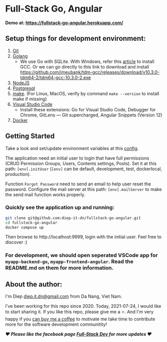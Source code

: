 # Full-Stack Go, Angular

**Demo at: https://fullstack-go-angular.herokuapp.com/**

## Setup things for development environment:
1. [Git](https://git-scm.com/downloads)
2. [Golang](https://golang.org/dl/)
   * We use Go with SQLite. With Windows, refer this [article](https://medium.com/@yaravind/go-sqlite-on-windows-f91ef2dacfe) to install GCC. Or we can go directly to this link to download and install https://github.com/jmeubank/tdm-gcc/releases/download/v10.3.0-tdm64-2/tdm64-gcc-10.3.0-2.exe
3. [NodeJS](https://nodejs.org/en/download/)
4. [Postgresql](https://www.postgresql.org/download/)
5. [make](http://gnuwin32.sourceforge.net/packages/make.htm). (For Linux, MacOS, verify by command `make --version` to install make if missing)
6. [Visual Studio Code](https://code.visualstudio.com/download)
   * Install these extensions: Go for Visual Studio Code, Debugger for Chrome, GitLens — Git supercharged, Angular Snippets (Version 12)
7. [Docker](https://docs.docker.com/desktop/)

## Getting Started
Take a look and set/update environment variables at this [config](./myapp-backend-go/internal/config/config.yaml).

The application need an initial user to login that have full permissions (CRUD Permission Groups, Users, Contents settings, Posts). Set it at this path: `[env].initUser` (`[env]` can be default, development, test, dockerlocal, production).

Function `Forgot Password` need to send an email to help user reset the password. Configure the mail server at this path: `[env].mailServer` to make the send mail function works properly.

### Quickly see the application up and running:
```bash
git clone git@github.com:diep-it-dn/fullstack-go-angular.git
cd fullstack-go-angular
docker compose up
```
   Then browse to http://localhost:9999, login with the initial user. Feel free to discover :)

### For development, we should open seperated VSCode app for `myapp-backend-go`, `myapp-frontend-angular`. Read the README.md on them for more information.

## About the author:
I'm Diep <diep.it.dn@gmail.com> from Da Nang, Viet Nam.

I've been working for this repo since 2020. Today, 2021-07-24, I would like to start sharing it.
If you like this repo, please give me a :star:. And I'm very happy if you [can buy me a coffee](https://www.buymeacoffee.com/diep.it.dn) to motivate me take time to contribute more for the software development communitity!

**_:heart: Please like the facebook page [Full-Stack Dev](https://www.facebook.com/groups/1308256889537119) for more updates :heart:_**
